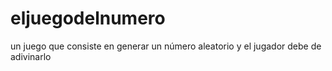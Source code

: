 # eljuegodelnumero
un juego que consiste en generar un número aleatorio y el jugador debe de adivinarlo 
